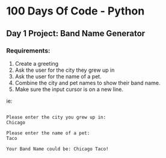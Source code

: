 # 100 Days Of Code - Python
## Day 1 Project: Band Name Generator

### Requirements:

1. Create a greeting
2. Ask the user for the city they grew up in
3. Ask the user for the name of a pet.
4. Combine the city and pet names to show their band name.
5. Make sure the input cursor is on a new line.

ie:
```Welcome to Absenth's Epic Band Name Generator.

Please enter the city you grew up in:
Chicago

Please enter the name of a pet:
Taco

Your Band Name could be: Chicago Taco!
```
